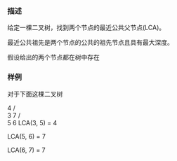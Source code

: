 <h3>描述</h3>
给定一棵二叉树，找到两个节点的最近公共父节点(LCA)。

最近公共祖先是两个节点的公共的祖先节点且具有最大深度。

假设给出的两个节点都在树中存在


<h3>样例</h3>
对于下面这棵二叉树

  4
 / \
3   7
   / \
  5   6
LCA(3, 5) = 4

LCA(5, 6) = 7

LCA(6, 7) = 7